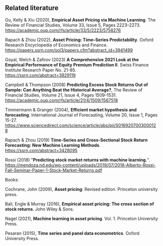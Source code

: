 ## Related literature

Gu, Kelly & Xiu (2020), **Empirical Asset Pricing via Machine Learning**. The Review of Financial Studies, Volume 33, Issue 5, Pages 2223–2273.  
https://academic.oup.com/rfs/article/33/5/2223/5758276

Rapach & Zhou (2022), **Asset Pricing: Time-Series Predictability**. Oxford Research Encyclopedia of Economics and Finance.  
https://papers.ssrn.com/sol3/papers.cfm?abstract_id=3941499

Goyal, Welch & Zafirov (2023) **A Comprehensive 2021 Look at the Empirical Performance of Equity Premium Prediction II**. Swiss Finance Institute Research Paper No. 21-85.  
https://ssrn.com/abstract=3929119 

Campbell & Thompson (2008) **Predicting Excess Stock Returns Out of Sample: Can Anything Beat the Historical Average?**, The Review of Financial Studies, Volume 21, Issue 4, Pages 1509–1531.  
https://academic.oup.com/rfs/article/21/4/1509/1567518

Timmermann & Granger (2004), **Efficient market hypothesis and forecasting**. International Journal of Forecasting, Volume 20, Issue 1, Pages 15-27.  
https://www.sciencedirect.com/science/article/abs/pii/S0169207003000128

Rapach & Zhou (2019) **Time-Series and Cross-Sectional Stock Return Forecasting: New Machine Learning Methods**.  
https://ssrn.com/abstract=3428095 

Rossi (2018) "**Predicting stock market returns with machine learning.**".  
https://mendoza.nd.edu/wp-content/uploads/2019/07/2018-Alberto-Rossi-Fall-Seminar-Paper-1-Stock-Market-Returns.pdf

Books:

Cochrane, John (2009), **Asset pricing**: Revised edition. Princeton university press.

Bali, Engle & Murray (2016), **Empirical asset pricing: The cross section of stock returns**. John Wiley & Sons.

Nagel (2021), **Machine learning in asset pricing**. Vol. 1. Princeton University Press.

Pesaran (2015), **Time series and panel data econometrics**. Oxford University Press.
